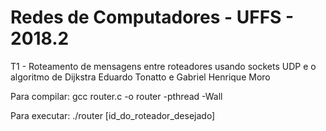 # Redes de Computadores - UFFS - 2018.2

T1 - Roteamento de mensagens entre roteadores usando sockets UDP e o algoritmo de Dijkstra
Eduardo Tonatto e Gabriel Henrique Moro

Para compilar: gcc router.c -o router -pthread -Wall

Para executar: ./router [id_do_roteador_desejado]
